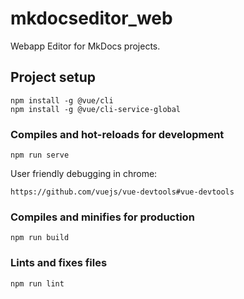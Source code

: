 # mkdocseditor_web

Webapp Editor for MkDocs projects.

## Project setup
```
npm install -g @vue/cli
npm install -g @vue/cli-service-global
```

### Compiles and hot-reloads for development
```
npm run serve
```

User friendly debugging in chrome:
```
https://github.com/vuejs/vue-devtools#vue-devtools
```

### Compiles and minifies for production
```
npm run build
```

### Lints and fixes files
```
npm run lint
```
